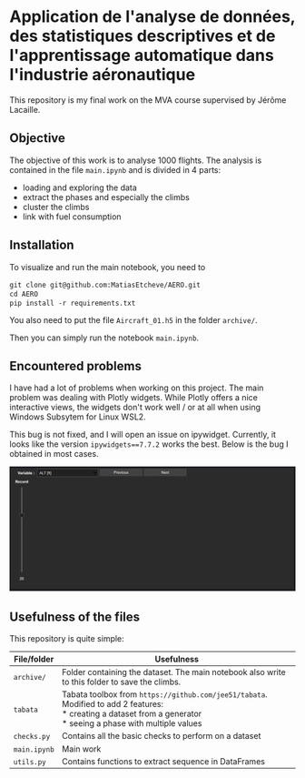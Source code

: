 # Application de l'analyse de données, des statistiques descriptives et de l'apprentissage automatique dans l'industrie aéronautique

This repository is my final work on the MVA course supervised by Jérôme Lacaille.

## Objective

The objective of this work is to analyse 1000 flights. The analysis is contained in the file `main.ipynb` and is divided in 4 parts:
* loading and exploring the data
* extract the phases and especially the climbs
* cluster the climbs
* link with fuel consumption

## Installation

To visualize and run the main notebook, you need to

```{bash}
git clone git@github.com:MatiasEtcheve/AERO.git
cd AERO
pip install -r requirements.txt
```

You also need to put the file `Aircraft_01.h5` in the folder `archive/`.

Then you can simply run the notebook `main.ipynb`.

## Encountered problems 

I have had a lot of problems when working on this project. 
The main problem was dealing with Plotly widgets. 
While Plotly offers a nice interactive views, the widgets don't work well / or at all when using 
Windows Subsytem for Linux WSL2.

This bug is not fixed, and I will open an issue on ipywidget. 
Currently, it looks like the version `ipywidgets==7.7.2` works the best. Below is the bug I obtained in most cases.

![](troubles_ipwidgets.png "Typical problem obtained on my setup")

## Usefulness of the files

This repository is quite simple:

| File/folder  | Usefulness                                                                                                                                                           |
|--------------|----------------------------------------------------------------------------------------------------------------------------------------------------------------------|
| `archive/`   | Folder containing the dataset. The main notebook also write to this folder to save the climbs.                                                                       |
| `tabata`     | Tabata toolbox from `https://github.com/jee51/tabata`. Modified to add 2 features:<br>* creating a dataset from a generator<br>* seeing a phase with multiple values |
| `checks.py`  | Contains all the basic checks to perform on a dataset                                                                                                                |
| `main.ipynb` | Main work                                                                                                                                                            |
| `utils.py`   | Contains functions to extract sequence in DataFrames                                                                                                                 |
